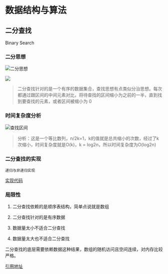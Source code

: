 # 数据结构与算法

## 二分查找

Binary Search

### 二分思想

![二分思想](https://imgkr.cn-bj.ufileos.com/fc9ebcdc-fa92-4d1e-b698-208492c6d6f6.png)

![](https://imgkr.cn-bj.ufileos.com/460586c5-b449-44ab-a2a8-74ed4b793280.png)

> 二分查找针对的是一个有序的数据集合，查找思想有点类似分治思想。每次都通过跟区间的中间元素对比，将待查找的区间缩小为之前的一半，直到找到要查找的元素，或者区间被缩小为 0

### 时间复杂度分析

![查找区间](https://imgkr.cn-bj.ufileos.com/97e651af-c07c-4554-bec2-61bce8e26a8c.png)

> 分析：这是一个等比数列，n/2k=1，k的值就是总共缩小的次数，经过了k次缩小，时间复杂度就是O(k)，k = log2n，所以时间复杂度为O(log2n)

### 二分查找的实现

`递归与非递归实现`

[实现代码](https://github.com/LIUeng/alogrithm-ci/blob/master/%2311.js)

### 局限性

1. 二分查找依赖的是顺序表结构，简单点说就是数组

2. 二分查找针对的是有序数据

3. 数据量太小不适合二分查找

4. 数据量太大也不适合二分查找

二分查找的底层需要依赖数据这种结果，数组的随机访问且空间连续，对内存比较严格。

[引用地址](https://time.geekbang.org/column/article/42520)
